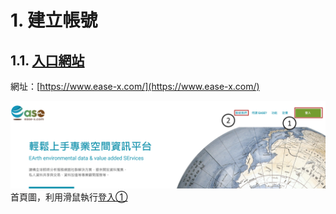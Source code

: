 # 1.   建立帳號
## 1.1.	[入口網站](https://www.ease-x.com/)
網址：[https://www.ease-x.com/](https://www.ease-x.com/) <br />

![image](https://github.com/ihsienlee/GitMdFile/blob/master/ease/figures/%E7%99%BB%E5%85%A501.png)<br />
首頁圖，利用滑鼠執行[登入①](https://app.ease-x.com/)<br />
